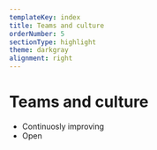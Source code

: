 ```yaml
---
templateKey: index
title: Teams and culture
orderNumber: 5
sectionType: highlight
theme: darkgray
alignment: right
---
```

# Teams and culture

* Continuosly improving
* Open
